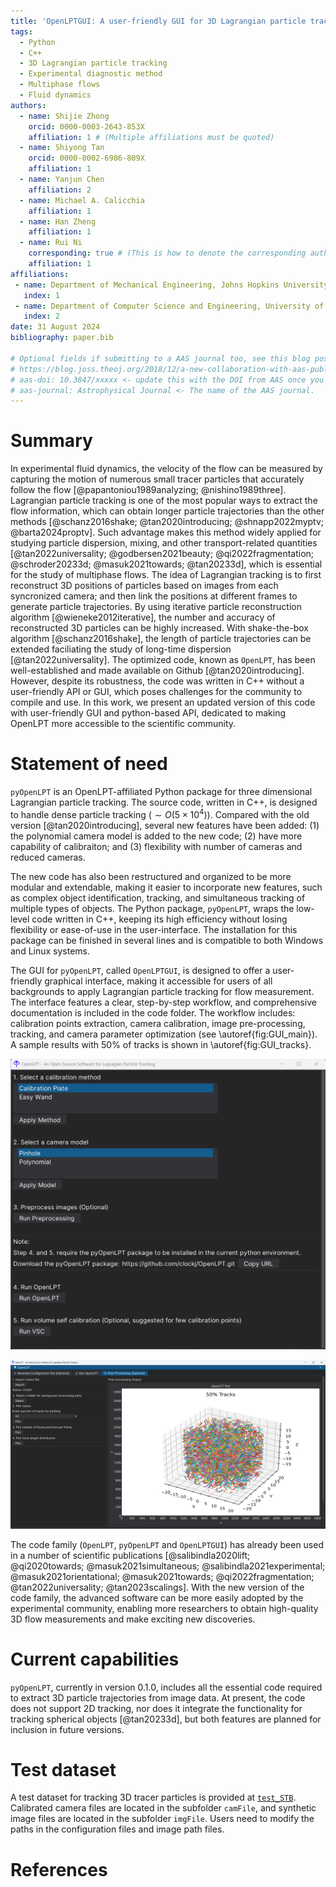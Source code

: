 ```yaml
---
title: 'OpenLPTGUI: A user-friendly GUI for 3D Lagrangian particle tracking'
tags:
  - Python
  - C++
  - 3D Lagrangian particle tracking
  - Experimental diagnostic method
  - Multiphase flows
  - Fluid dynamics
authors:
  - name: Shijie Zhong
    orcid: 0000-0003-2643-853X
    affiliation: 1 # (Multiple affiliations must be quoted)
  - name: Shiyong Tan
    orcid: 0000-0002-6986-809X
    affiliation: 1
  - name: Yanjun Chen
    affiliation: 2
  - name: Michael A. Calicchia
    affiliation: 1
  - name: Han Zheng
    affiliation: 1
  - name: Rui Ni
    corresponding: true # (This is how to denote the corresponding author)
    affiliation: 1
affiliations:
 - name: Department of Mechanical Engineering, Johns Hopkins University, Baltimore, Maryland, USA
   index: 1
 - name: Department of Computer Science and Engineering, University of Michigan, Ann Arbor, Michigan, USA
   index: 2
date: 31 August 2024
bibliography: paper.bib

# Optional fields if submitting to a AAS journal too, see this blog post:
# https://blog.joss.theoj.org/2018/12/a-new-collaboration-with-aas-publishing
# aas-doi: 10.3847/xxxxx <- update this with the DOI from AAS once you know it.
# aas-journal: Astrophysical Journal <- The name of the AAS journal.
---
```


# Summary

In experimental fluid dynamics, the velocity of the flow can be measured by capturing the motion of numerous small tracer particles that accurately follow the flow [@papantoniou1989analyzing; @nishino1989three]. Lagrangian particle tracking is one of the most popular ways to extract the flow information, which can obtain longer particle trajectories than the other methods [@schanz2016shake; @tan2020introducing; @shnapp2022myptv; @barta2024proptv]. Such advantage makes this method widely applied for studying particle dispersion, mixing, and other transport-related quantities [@tan2022universality; @godbersen2021beauty; @qi2022fragmentation; @schroder20233d; @masuk2021towards; @tan20233d], which is essential for the study of multiphase flows. The idea of Lagrangian tracking is to first reconstruct 3D positions of particles based on images from each syncronized camera; and then link the positions at different frames to generate particle trajectories. By using iterative particle reconstruction algorithm [@wieneke2012iterative], the number and accuracy of reconstructed 3D particles can be highly increased. With shake-the-box algorithm [@schanz2016shake], the length of particle trajectories can be extended faciliating the study of long-time dispersion [@tan2022universality]. The optimized code, known as `OpenLPT`, has been well-established and made available on Github [@tan2020introducing]. However, despite its robustness, the code was written in C++ without a user-friendly API or GUI, which poses challenges for the community to compile and use. In this work, we present an updated version of this code with user-friendly GUI and python-based API, dedicated to making OpenLPT more accessible to the scientific community.

# Statement of need

`pyOpenLPT` is an OpenLPT-affiliated Python package for three dimensional Lagrangian particle tracking. 
The source code, written in C++, is designed to handle dense particle tracking ($\sim O(5\times10^4)$). Compared with the old version [@tan2020introducing], several new features have been added: (1) the polynomial camera model is added to the new code; (2) have more capability of calibraiton; and (3) flexibility with number of cameras and reduced cameras. 

The new code has also been restructured and organized to be more modular and extendable, making it easier to incorporate new features, such as complex object identification, tracking, and simultaneous tracking of multiple types of objects.
The Python package, `pyOpenLPT`, wraps the low-level code written in C++, keeping its high efficiency without losing flexibility or ease-of-use in the user-interface. The installation for this package can be finished in several lines and is compatible to both Windows and Linux systems. 

The GUI for `pyOpenLPT`, called `OpenLPTGUI`, is designed to offer a user-friendly graphical interface, making it accessible for users of all backgrounds to apply Lagrangian particle tracking for flow measurement. The interface features a clear, step-by-step workflow, and comprehensive documentation is included in the code folder. The workflow includes: calibration points extraction, camera calibration, image pre-processing, tracking, and camera parameter optimization (see \autoref{fig:GUI_main}). A sample results with 50% of tracks is shown in \autoref{fig:GUI_tracks}.

![OpenLPTGUI main page.\label{fig:GUI_main}](GUI_main.png)

![OpenLPTGUI post-processing for plotting 50% of tracks.\label{fig:GUI_tracks}](GUI_tracks.png)

The code family (`OpenLPT`, `pyOpenLPT` and `OpenLPTGUI`) has already been
used in a number of scientific publications [@salibindla2020lift; @qi2020towards; @masuk2021simultaneous; @salibindla2021experimental; @masuk2021orientational; @masuk2021towards; @qi2022fragmentation; @tan2022universality; @tan2023scalings]. With the new version of the code family, the advanced software can be more easily adopted by the experimental community, enabling more researchers to obtain high-quality 3D flow measurements and make exciting new discoveries.


# Current capabilities

`pyOpenLPT`, currently in version 0.1.0, includes all the essential code required to extract 3D particle trajectories from image data. At present, the code does not support 2D tracking, nor does it integrate the functionality for tracking spherical objects [@tan20233d], but both features are planned for inclusion in future versions.

# Test dataset

A test dataset for tracking 3D tracer particles is provided at [`test_STB`](https://github.com/clockj/OpenLPT/tree/main/test/inputs/test_STB). Calibrated camera files are located in the subfolder `camFile`, and synthetic image files are located in the subfolder `imgFile`. Users need to modify the paths in the configuration files and image path files.

# References